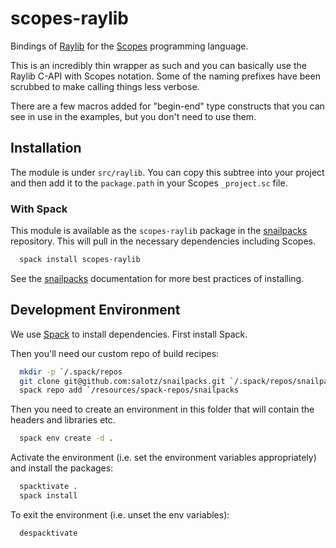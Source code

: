 # scopes-raylib

Bindings of [Raylib](https://github.com/raysan5/raylib) for the
[Scopes](https://scopes.rocks) programming language.

This is an incredibly thin wrapper as such and you can basically use
the Raylib C-API with Scopes notation. Some of the naming prefixes
have been scrubbed to make calling things less verbose.

There are a few macros added for "begin-end" type constructs that you
can see in use in the examples, but you don't need to use them.


## Installation

The module is under `src/raylib`. You can copy this subtree into your
project and then add it to the `package.path` in your Scopes
`_project.sc` file.

### With Spack

This module is available as the `scopes-raylib` package in the
[snailpacks](https://github.com/salotz/snailpacks) repository. This will pull in the necessary dependencies
including Scopes.

```sh
  spack install scopes-raylib
```

See the [snailpacks](https://github.com/salotz/snailpacks) documentation for more best practices of installing.

## Development Environment

We use [Spack](https://spack.io/) to install dependencies. First install Spack.

Then you'll need our custom repo of build recipes:

```sh
  mkdir -p `/.spack/repos
  git clone git@github.com:salotz/snailpacks.git `/.spack/repos/snailpacks
  spack repo add `/resources/spack-repos/snailpacks
```

Then you need to create an environment in this folder that will
contain the headers and libraries etc.

```sh
  spack env create -d .
```

Activate the environment (i.e. set the environment variables
appropriately) and install the packages:

```sh
  spacktivate .
  spack install
```

To exit the environment (i.e. unset the env variables):

```sh
  despacktivate
```
